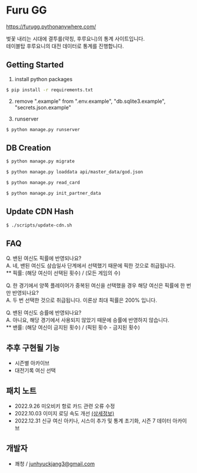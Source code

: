 # Furu GG
https://furugg.pythonanywhere.com/  

벚꽃 내리는 시대에 결투를(약칭, 후루요니)의 통계 사이트입니다.  
테이블탑 후루요니의 대전 데이터로 통계를 진행합니다.  

## Getting Started
1. install python packages
```sh
$ pip install -r requirements.txt
```
2. remove ".example" from ".env.example", "db.sqlite3.example", "secrets.json.example"


3. runserver
```sh
$ python manage.py runserver
```

## DB Creation
```sh
$ python manage.py migrate

$ python manage.py loaddata api/master_data/god.json

$ python manage.py read_card

$ python manage.py init_partner_data
```

## Update CDN Hash
```sh
$ ./scripts/update-cdn.sh
```

## FAQ
Q. 밴된 여신도 픽률에 반영되나요?  
A. 네, 밴된 여신도 삼습일사 단계에서 선택했기 때문에 픽한 것으로 취급됩니다.  
** 픽률:  (해당 여신이 선택된 횟수) / (모든 게임의 수)

Q. 한 경기에서 양쪽 플레이어가 중복된 여신을 선택했을 경우 해당 여신은 픽률에 한 번만 반영되나요?  
A. 두 번 선택한 것으로 취급됩니다. 이론상 최대 픽률은 200% 입니다.


Q. 밴된 여신도 승률에 반영되나요?  
A. 아니요, 해당 경기에서 사용되지 않았기 때문에 승률에 반영하지 않습니다.  
** 밴률: (해당 여신이 금지된 횟수) / (픽된 횟수 - 금지된 횟수)

## 추후 구현될 기능
- 시즌별 아카이브  
- 대전기록 여신 선택  


## 패치 노트
- 2022.9.26 미오비키 항로 카드 관련 오류 수정
- 2022.10.03 이미지 로딩 속도 개선 [(상세정보)](https://github.com/ClearSky-S/FuruYoniStatistics/pull/1)
- 2022.12.31 신규 여신 아키나, 시스이 추가 및 통계 초기화, 시즌 7 데이터 아카이브

## 개발자
- 쾌청 / junhyuckjang3@gmail.com
